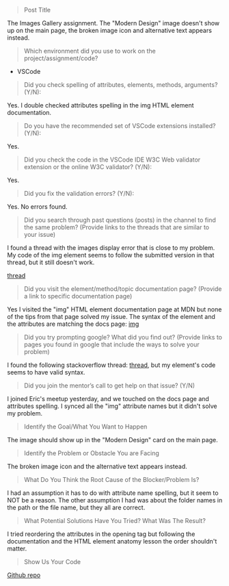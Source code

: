 > Post Title

The Images Gallery assignment. The "Modern Design" image doesn't show up on the main page, the broken image icon and alternative text appears instead.

> Which environment did you use to work on the project/assignment/code?

- VSCode

> Did you check spelling of attributes, elements, methods, arguments? (Y/N):

Yes. I double checked attributes spelling in the img HTML element documentation.

> Do you have the recommended set of VSCode extensions installed? (Y/N):

Yes.

> Did you check the code in the VSCode IDE W3C Web validator extension or the online W3C validator? (Y/N):

Yes.

> Did you fix the validation errors? (Y/N):

Yes. No errors found.

> Did you search through past questions (posts) in the channel to find the same problem? (Provide links to the threads that are similar to your issue)

I found a thread with the images display error that is close to my problem. My code of the img element seems to follow the submitted version in that thread, but it still doesn't work.

[thread](https://discord.com/channels/747547219586056295/1299077051378307072)

> Did you visit the element/method/topic documentation page? (Provide a link to specific documentation page)

Yes I visited the "img" HTML element documentation page at MDN but none of the tips from that page solved my issue. The syntax of the element and the attributes are matching the docs page: [img](https://developer.mozilla.org/en-US/docs/Web/HTML/Element/img)

> Did you try prompting google? What did you find out? (Provide links to pages you found in google that include the ways to solve your problem)

I found the following stackoverflow thread: [thread](https://stackoverflow.com/questions/38930893/image-is-not-displaying-in-my-browser-it-shows-only-alt-value), but my element's code seems to have valid syntax.

> Did you join the mentor’s call to get help on that issue? (Y/N)

I joined Eric's meetup yesterday, and we touched on the docs page and attributes spelling. I synced all the "img" attribute names but it didn't solve my problem.

> Identify the Goal/What You Want to Happen

The image should show up in the "Modern Design" card on the main page.

> Identify the Problem or Obstacle You are Facing

The broken image icon and the alternative text appears instead.

> What Do You Think the Root Cause of the Blocker/Problem Is?

I had an assumption it has to do with attribute name spelling, but it seem to NOT be a reason.
The other assumption I had was about the folder names in the path or the file name, but they all are correct.

> What Potential Solutions Have You Tried? What Was The Result?

I tried reordering the attributes in the opening tag but following the documentation and the HTML element anatomy lesson the order shouldn't matter.

> Show Us Your Code

[Github repo](https://github.com/andrei-devslopes/html-images-gallery-unsolved)
